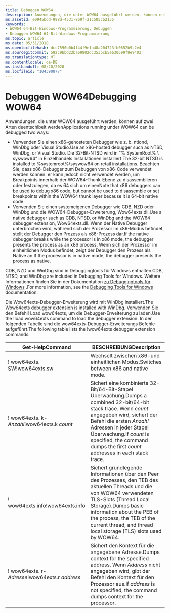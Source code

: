 ```yaml
---
title: Debuggen WOW64
description: Anwendungen, die unter WOW64 ausgeführt werden, können entweder mit einem x86-gehosteten Debugger oder einem nativen Debugger Debuggen.
ms.assetid: e0945bdd-998d-4531-869f-21c505cb2135
keywords:
- WOW64 64-Bit-Windows-Programmierung, Debuggen
- Debuggen WOW64 64-Bit-Windows-Programmierung
ms.topic: article
ms.date: 05/31/2018
ms.openlocfilehash: dcc7590b0b4f44f9e1a48a204723fb0652b9c2e4
ms.sourcegitcommit: 592c9bbd22ba69802dc353bcb5eb30699f9e9403
ms.translationtype: MT
ms.contentlocale: de-DE
ms.lasthandoff: 08/20/2020
ms.locfileid: "104390877"
---
```

# <a name="debugging-wow64"></a><span data-ttu-id="4b845-105">Debuggen WOW64</span><span class="sxs-lookup"><span data-stu-id="4b845-105">Debugging WOW64</span></span>

<span data-ttu-id="4b845-106">Anwendungen, die unter WOW64 ausgeführt werden, können auf zwei Arten deentschlbelt werden</span><span class="sxs-lookup"><span data-stu-id="4b845-106">Applications running under WOW64 can be debugged two ways:</span></span>

-   <span data-ttu-id="4b845-107">Verwenden Sie einen x86-gehosteten Debugger wie z. b. ntiond, WinDbg oder Visual Studio.</span><span class="sxs-lookup"><span data-stu-id="4b845-107">Use an x86-hosted debugger such as NTSD, WinDbg, or Visual Studio.</span></span> <span data-ttu-id="4b845-108">Die 32-Bit-NTSD wird in "% SystemRoot% \\ syswow64" in Einzelhandels Installationen installiert.</span><span class="sxs-lookup"><span data-stu-id="4b845-108">The 32-bit NTSD is installed to %systemroot%\\syswow64 on retail installations.</span></span> <span data-ttu-id="4b845-109">Beachten Sie, dass x86-Debugger zum Debuggen von x86-Code verwendet werden können. er kann jedoch nicht verwendet werden, um Breakpoints innerhalb der WOW64-Thunk-Ebene zu disassemblieren oder festzulegen, da es 64 sich um einen</span><span class="sxs-lookup"><span data-stu-id="4b845-109">Note that x86 debuggers can be used to debug x86 code, but cannot be used to disassemble or set breakpoints within the WOW64 thunk layer because it is 64-bit native code.</span></span>
-   <span data-ttu-id="4b845-110">Verwenden Sie einen systemeigenen Debugger wie CDB, NZD oder WinDbg und die WOW64-Debugger-Erweiterung, Wow64exts.dll.</span><span class="sxs-lookup"><span data-stu-id="4b845-110">Use a native debugger such as CDB, NTSD, or WinDbg and the WOW64 debugger extension, Wow64exts.dll.</span></span> <span data-ttu-id="4b845-111">Wenn der Native Debugger unterbrochen wird, während sich der Prozessor im x86-Modus befindet, stellt der Debugger den Prozess als x86-Prozess dar.</span><span class="sxs-lookup"><span data-stu-id="4b845-111">If the native debugger breaks while the processor is in x86 mode, the debugger presents the process as an x86 process.</span></span> <span data-ttu-id="4b845-112">Wenn sich der Prozessor im einheitlichen Modus befindet, zeigt der Debugger den Prozess als Native an.</span><span class="sxs-lookup"><span data-stu-id="4b845-112">If the processor is in native mode, the debugger presents the process as native.</span></span>

<span data-ttu-id="4b845-113">CDB, NZD und WinDbg sind in Debuggingtools für Windows enthalten.</span><span class="sxs-lookup"><span data-stu-id="4b845-113">CDB, NTSD, and WinDbg are included in Debugging Tools for Windows.</span></span> <span data-ttu-id="4b845-114">Weitere Informationen finden Sie in der Dokumentation [zu Debuggingtools für Windows](/windows-hardware/drivers/debugger/) .</span><span class="sxs-lookup"><span data-stu-id="4b845-114">For more information, see the [Debugging Tools for Windows](/windows-hardware/drivers/debugger/) documentation.</span></span>

<span data-ttu-id="4b845-115">Die Wow64exts-Debugger-Erweiterung wird mit WinDbg installiert.</span><span class="sxs-lookup"><span data-stu-id="4b845-115">The Wow64exts debugger extension is installed with WinDbg.</span></span> <span data-ttu-id="4b845-116">Verwenden Sie den Befehl! Load wow64exts, um die Debugger-Erweiterung zu laden.</span><span class="sxs-lookup"><span data-stu-id="4b845-116">Use the !load wow64exts command to load the debugger extension.</span></span> <span data-ttu-id="4b845-117">In der folgenden Tabelle sind die wow64exts-Debugger-Erweiterungs Befehle aufgeführt.</span><span class="sxs-lookup"><span data-stu-id="4b845-117">The following table lists the !wow64exts debugger extension commands.</span></span>



| <span data-ttu-id="4b845-118">Get-Help</span><span class="sxs-lookup"><span data-stu-id="4b845-118">Command</span></span>                | <span data-ttu-id="4b845-119">BESCHREIBUNG</span><span class="sxs-lookup"><span data-stu-id="4b845-119">Description</span></span>                                                                                                                              |
|------------------------|------------------------------------------------------------------------------------------------------------------------------------------|
| <span data-ttu-id="4b845-120">! wow64exts. SW</span><span class="sxs-lookup"><span data-stu-id="4b845-120">!wow64exts.sw</span></span>          | <span data-ttu-id="4b845-121">Wechselt zwischen x86-und einheitlichen Modus.</span><span class="sxs-lookup"><span data-stu-id="4b845-121">Switches between x86 and native mode.</span></span>                                                                                                    |
| <span data-ttu-id="4b845-122">! wow64exts. k- *Anzahl*</span><span class="sxs-lookup"><span data-stu-id="4b845-122">!wow64exts.k *count*</span></span>   | <span data-ttu-id="4b845-123">Sichert eine kombinierte 32-Bit/64-Bit-Stapel Überwachung.</span><span class="sxs-lookup"><span data-stu-id="4b845-123">Dumps a combined 32-bit/64-bit stack trace.</span></span> <span data-ttu-id="4b845-124">Wenn *count* angegeben wird, sichert der Befehl die ersten *Anzahl* Adressen in jeder Stapel Überwachung.</span><span class="sxs-lookup"><span data-stu-id="4b845-124">If *count* is specified, the command dumps the first *count* addresses in each stack trace.</span></span>  |
| <span data-ttu-id="4b845-125">! wow64exts.info</span><span class="sxs-lookup"><span data-stu-id="4b845-125">!wow64exts.info</span></span>        | <span data-ttu-id="4b845-126">Sichert grundlegende Informationen über den Peer des Prozesses, den TEB des aktuellen Threads und die von WOW64 verwendeten TLS-Slots (Thread Local Storage).</span><span class="sxs-lookup"><span data-stu-id="4b845-126">Dumps basic information about the PEB of the process, the TEB of the current thread, and thread local storage (TLS) slots used by WOW64.</span></span> |
| <span data-ttu-id="4b845-127">! wow64exts. r- *Adresse*</span><span class="sxs-lookup"><span data-stu-id="4b845-127">!wow64exts.r *address*</span></span> | <span data-ttu-id="4b845-128">Sichert den Kontext für die angegebene Adresse.</span><span class="sxs-lookup"><span data-stu-id="4b845-128">Dumps context for the specified address.</span></span> <span data-ttu-id="4b845-129">Wenn *Address* nicht angegeben wird, gibt der Befehl den Kontext für den Prozessor aus.</span><span class="sxs-lookup"><span data-stu-id="4b845-129">If *address* is not specified, the command dumps context for the processor.</span></span>                     |



 

 

 